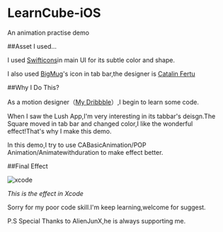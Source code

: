 # LearnCube-iOS
An animation practise demo

##Asset I used...

I used [Swifticons](http://swifticons.com)in main UI for its subtle color and shape.

I also used [BigMug](https://dribbble.com/shots/1634821-440-Free-Icons)'s icon in tab bar,the designer is [Catalin Fertu](https://dribbble.com/catalinfertu)

##Why I Do This?

As a motion designer（[My Dribbble](https://dribbble.com/MartinRGB)）,I begin to learn some code.

When I saw the Lush App,I'm very interesting in its tabbar's deisgn.The Square moved in tab bar and changed color,I like the wonderful effect!That's why I make this demo.

In this demo,I try to use CABasicAnimation/POP Animation/Animatewithduration to make effect better.

##Final Effect

![xcode](https://github.com/MartinRGB/LearnCube-iOS/blob/master/Demo.gif?raw=true)

_This is the effect in Xcode_

Sorry for my poor code skill.I'm keep learning,welcome for suggest.


P.S Special Thanks to AlienJunX,he is always supporting me.
